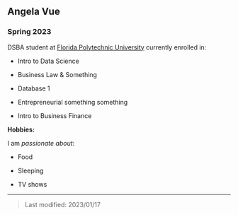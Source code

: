 ## Angela Vue

### Spring 2023

DSBA student at [Florida Polytechnic University](https://www.floridapoly.edu) currently enrolled in: 

- Intro to Data Science

- Business Law & Something

- Database 1

- Entrepreneurial something something

- Intro to Business Finance

**Hobbies:**

I am _passionate about_: 

- Food

- Sleeping

- TV shows

***

> Last modified: 2023/01/17